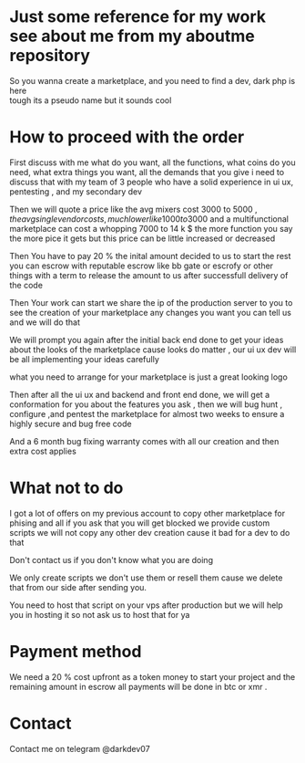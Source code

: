#  Just some reference for my work see about me from my aboutme repository

So you wanna create a marketplace, and you need to find a dev, dark php is here<br />
tough its a pseudo name but it sounds cool <br />

# How to proceed with the order 

First discuss with me what do you want, all the functions, what coins do you need,
what extra things you want, all the demands that you give i need to discuss that with my 
team of 3 people who have a solid experience in ui ux, pentesting , and my secondary dev 

Then we will quote a price like the avg mixers cost 3000 to 5000 $, the avg single vendor 
costs, much lower like 1000 to 3000$  and a multifunctional marketplace can cost 
a whopping 7000 to 14 k $ the more function you say the more pice it gets but this price can be 
little increased or decreased 

Then You have to pay 20 % the inital amount decided to us to start the rest you can escrow 
with reputable escrow like bb gate or escrofy or other things with a term to release the amount to us
after successfull delivery of the code 

Then Your work can start we share the ip of the production server to you to see the creation of your 
marketplace any changes you want you can tell us and we will do that

We will prompt you again after the initial back end done to get your ideas about the looks of the marketplace cause looks do matter , our ui ux dev will be all implementing your ideas carefully 

what you need to arrange for your marketplace is just a great looking logo 

Then after all the ui ux and backend and front end done, we will get a conformation for you about the features you ask , then we will bug hunt , configure ,and pentest the marketplace for almost two weeks to ensure a highly secure and bug free code 

And a 6 month bug fixing warranty comes with all our creation and then extra cost applies 

# What not to do 

I got a lot of offers on my previous account to copy other marketplace for phising and all 
if you ask that you will get blocked we provide custom scripts we will not copy any other dev creation cause it bad for a dev to do that

Don't contact us if you don't know what you are doing 

We only create scripts we don't use them or resell them cause we delete that from our side after sending you. 

You need to host that script on your vps after production but we will help you in hosting it so not ask us to host that for ya 

# Payment method 

We need a 20 % cost upfront as a  token money to start your project and the remaining amount in escrow all payments will be done in btc or xmr . 

# Contact 

Contact me on telegram @darkdev07

